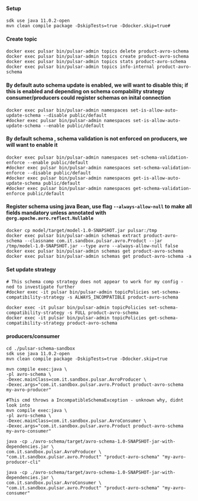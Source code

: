 #### Setup
```commandline
sdk use java 11.0.2-open
mvn clean compile package -DskipTests=true -Ddocker.skip=true#
```

#### Create topic 
```commandline
docker exec pulsar bin/pulsar-admin topics delete product-avro-schema
docker exec pulsar bin/pulsar-admin topics create product-avro-schema
docker exec pulsar bin/pulsar-admin topics stats product-avro-schema
docker exec pulsar bin/pulsar-admin topics info-internal product-avro-schema
```

#### By default auto schema update is enabled, we will want to disable this; if this is enabled and depending on schema compability strategy consumer/producers could register schemas on inital connection
```commandline
docker exec pulsar bin/pulsar-admin namespaces set-is-allow-auto-update-schema --disable public/default
#docker exec pulsar bin/pulsar-admin namespaces set-is-allow-auto-update-schema --enable public/default
```
#### By default schema , schema validation is not enforced on producers, we will want to enable it 
```commandline
docker exec pulsar bin/pulsar-admin namespaces set-schema-validation-enforce --enable public/default
#docker exec pulsar bin/pulsar-admin namespaces set-schema-validation-enforce --disable public/default
#docker exec pulsar bin/pulsar-admin namespaces get-is-allow-auto-update-schema public/default
#docker exec pulsar bin/pulsar-admin namespaces get-schema-validation-enforce public/default
```


#### Register schema using java Bean, use flag `--always-allow-null` to make all fields mandatory unless annotated with `@org.apache.avro.reflect.Nullable`
```commandline
docker cp model/target/model-1.0-SNAPSHOT.jar pulsar:/tmp
docker exec pulsar bin/pulsar-admin schemas extract product-avro-schema --classname com.it.sandbox.pulsar.avro.Product --jar /tmp/model-1.0-SNAPSHOT.jar --type avro --always-allow-null false
docker exec pulsar bin/pulsar-admin schemas get product-avro-schema 
docker exec pulsar bin/pulsar-admin schemas get product-avro-schema -a
```

#### Set update strategy
```commandline
# This schema comp strategy does not appear to work for my config - ned to investigate further
#docker exec -it pulsar bin/pulsar-admin topicPolicies set-schema-compatibility-strategy -s ALWAYS_INCOMPATIBLE product-avro-schema 

docker exec -it pulsar bin/pulsar-admin topicPolicies set-schema-compatibility-strategy -s FULL product-avro-schema 
docker exec -it pulsar bin/pulsar-admin topicPolicies get-schema-compatibility-strategy product-avro-schema 
```

#### producers/consumer
```commandline
cd ./pulsar-schema-sandbox
sdk use java 11.0.2-open
mvn clean compile package -DskipTests=true -Ddocker.skip=true

mvn compile exec:java \
-pl avro-schema \
-Dexec.mainClass=com.it.sandbox.pulsar.AvroProducer \
-Dexec.args="com.it.sandbox.pulsar.avro.Product product-avro-schema my-avro-producer"

#This cmd throws a IncompatibleSchemaException - unknown why, didnt look into 
mvn compile exec:java \
-pl avro-schema \
-Dexec.mainClass=com.it.sandbox.pulsar.AvroConsumer \
-Dexec.args="com.it.sandbox.pulsar.avro.Product product-avro-schema my-avro-consumer"

java -cp ./avro-schema/target/avro-schema-1.0-SNAPSHOT-jar-with-dependencies.jar \
com.it.sandbox.pulsar.AvroProducer \
"com.it.sandbox.pulsar.avro.Product" "product-avro-schema" "my-avro-producer-cli"

java -cp ./avro-schema/target/avro-schema-1.0-SNAPSHOT-jar-with-dependencies.jar \
com.it.sandbox.pulsar.AvroConsumer \
"com.it.sandbox.pulsar.avro.Product" "product-avro-schema" "my-avro-consumer"

```